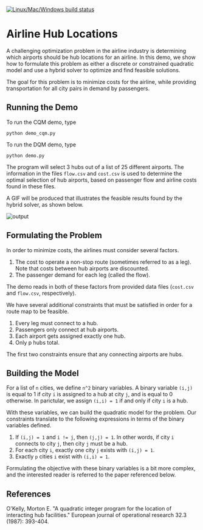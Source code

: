 [![Linux/Mac/Windows build status](
  https://circleci.com/gh/dwave-examples/airline-hubs.svg?style=svg)](
  https://circleci.com/gh/dwave-examples/airline-hubs)

# Airline Hub Locations

A challenging optimization problem in the airline industry is determining which
airports should be hub locations for an airline. In this demo, we show how to
formulate this problem as either a discrete or constrained quadratic model and
use a hybrid solver to optimize and find feasible solutions.

The goal for this problem is to minimize costs for the airline, while providing
transportation for all city pairs in demand by passengers.

## Running the Demo

To run the CQM demo, type

`python demo_cqm.py`

To run the DQM demo, type

`python demo.py`

The program will select 3 hubs out of a list of 25 different airports. The
information in the files `flow.csv` and `cost.csv` is used to determine the
optimal selection of hub airports, based on passenger flow and airline costs
found in these files.

A GIF will be produced that illustrates the feasible results found by the
hybrid solver, as shown below.

![output](readme_imgs/airline-hubs.gif)

## Formulating the Problem

In order to minimize costs, the airlines must consider several factors.

 1. The cost to operate a non-stop route (sometimes referred to as a leg). Note
that costs between hub airports are discounted.  
 2. The passenger demand for each leg (called the flow).

The demo reads in both of these factors from provided data files (`cost.csv`
and `flow.csv`, respectively).

We have several additional constraints that must be satisfied in order for a
route map to be feasible.

 1. Every leg must connect to a hub.  
 2. Passengers only connect at hub airports.  
 3. Each airport gets assigned exactly one hub.
 4. Only p hubs total.

The first two constraints ensure that any connecting airports are hubs.

## Building the Model

For a list of `n` cities, we define `n^2` binary variables. A binary variable
`(i,j)` is equal to 1 if city `i` is assigned to a hub at city `j`, and is
equal to 0 otherwise. In parictular, we assign `(i,i) = 1` if and only if city
`i` is a hub.

With these variables, we can build the quadratic model for the problem. Our
constraints translate to the following expressions in terms of the binary
variables defined.

 1. If `(i,j) = 1` and `i != j`, then `(j,j) = 1`. In other words, if city `i`
 connects to city `j`, then city `j` must be a hub.
 2. For each city `i`, exactly one city `j` exists with `(i,j) = 1`.
 3. Exactly `p` cities `i` exist with `(i,i) = 1`.

Formulating the objective with these binary variables is a bit more complex,
and the interested reader is referred to the paper referenced below.

## References

O'Kelly, Morton E. "A quadratic integer program for the location of interacting
hub facilities." European journal of operational research 32.3 (1987): 393-404.
